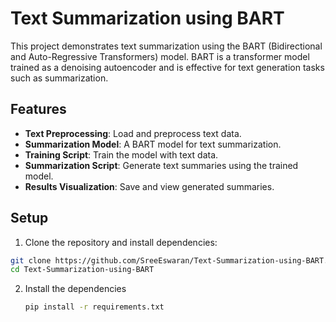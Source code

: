 # Text Summarization using BART

This project demonstrates text summarization using the BART (Bidirectional and Auto-Regressive Transformers) model. BART is a transformer model trained as a denoising autoencoder and is effective for text generation tasks such as summarization.

## Features

- **Text Preprocessing**: Load and preprocess text data.
- **Summarization Model**: A BART model for text summarization.
- **Training Script**: Train the model with text data.
- **Summarization Script**: Generate text summaries using the trained model.
- **Results Visualization**: Save and view generated summaries.


## Setup

1. Clone the repository and install dependencies:
  
  ```bash
  git clone https://github.com/SreeEswaran/Text-Summarization-using-BART.git
  cd Text-Summarization-using-BART
  ```

2. Install the dependencies
   ```bash
   pip install -r requirements.txt
   ```


